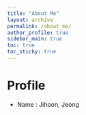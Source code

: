 ```yaml
---
title: "About Me"
layout: archive
permalink: /about_me/
author_profile: true
sidebar_main: true
toc: true
toc_sticky: true
---
```

# Profile


- Name : Jihoon, Jeong

